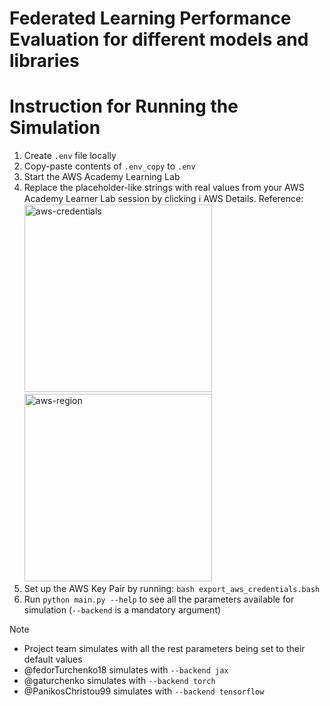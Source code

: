 # Federated Learning Performance Evaluation for different models and libraries

# Instruction for Running the Simulation
1. Create `.env` file locally
2. Copy-paste contents of `.env_copy` to `.env`
3. Start the AWS Academy Learning Lab
4. Replace the placeholder-like strings with real values from your AWS Academy Learner Lab session by clicking :information_source: AWS Details. Reference:
<img src="https://sun9-42.userapi.com/impg/DYEB3AT48yllPzWMAgYAVaWtj_-t5gPIz9k3pg/yupOWkYahvA.jpg?size=712x658&quality=95&sign=32e3fb5d15f710eac79f57db569af1fd&type=album" alt="aws-credentials" width="300"/>    <img src="https://sun9-42.userapi.com/kg6MBo9vkjdDLAo1b4nhkRJGSh22_XYSivrHjw/dDXouXf0Kp4.jpg?size=688x636&quality=95&sign=d9d40bb5e17a5e30a9f33657fc7d6899&type=album" alt="aws-region" width="300"/>
5. Set up the AWS Key Pair by running:
`bash export_aws_credentials.bash`
6. Run `python main.py --help` to see all the parameters available for simulation (`--backend` is a mandatory argument)
> [!NOTE]
> - Project team simulates with all the rest parameters being set to their default values
> - @fedorTurchenko18 simulates with `--backend jax`
> - @gaturchenko simulates with `--backend torch`
> - @PanikosChristou99 simulates with `--backend tensorflow`
